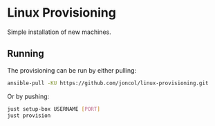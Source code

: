 # Linux Provisioning

Simple installation of new machines.

## Running

The provisioning can be run by either pulling:

```bash
ansible-pull -KU https://github.com/joncol/linux-provisioning.git
```

Or by pushing:

```bash
just setup-box USERNAME [PORT]
just provision
```
